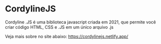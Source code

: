 # CordylineJS

Cordyline .JS é uma biblioteca javascript criada em 2021, que permite você
criar código HTML, CSS e .JS em um único arquivo .js

Veja mais sobre no site abaixo:
https://cordylinejs.netlify.app/
